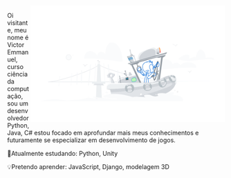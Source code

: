 <img src="profile-first-pr.svg" min-width="400px" max-width="450px" width="450px" align="right" alt="Traveling">

<p align="left">
Oi visitante, meu nome é Victor Emmanuel, curso ciência da computação, sou um desenvolvedor Python, Java, C#
estou focado em aprofundar mais meus conhecimentos e futuramente se especializar em desenvolvimento de jogos.
</p>

<p align="left">
🔎Atualmente estudando: Python, Unity
</p>

<p align="left">
💡Pretendo aprender: JavaScript, Django, modelagem 3D
</p>

